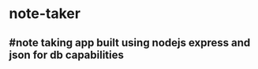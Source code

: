 # note-taker

#note taking app built using nodejs express and json for db capabilities 
------------------------------------------------------------------------------------------
